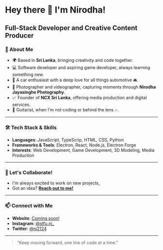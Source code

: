 # Hey there 👋 I'm Nirodha!

Full-Stack Developer and Creative Content Producer
---

### 🚀 About Me

- 🌍 Based in **Sri Lanka**, bringing creativity and code together.
- 💻 Software developer and aspiring game developer, always learning something new.
- 🛞 A car enthusiast with a deep love for all things automotive 🚘.
- 📸 Photographer and videographer, capturing moments through **Nirodha Jayasinghe Photography**.
- 📈 Founder of **NCX Sri Lanka**, offering media production and digital services.
- 🎸 Guitarist, when I'm not coding or behind the lens 🎶.

---

### 🛠 Tech Stack & Skills

- **Languages**: JavaScript, TypeScrip, HTML, CSS, Python
- **Frameworks & Tools**: Electron, React, Node.js, Electron Forge
- **Interests**: Web Development, Game Development, 3D Modeling, Media Production

---

### 💼 Let's Collaborate!

- I'm always excited to work on new projects,
- Got an idea? **[Reach out to me!](https://linktr.ee/nddjayasinghe)**

---

### 📫 Connect with Me

- **Website**: [Coming soon!](#)
- **Instagram**: [@stfu.nj_](https://instagram.com/stfu.nj_)
- **Twitter**: [@nj2124](https://twitter.com/Nj2124)

---

> “Keep moving forward, one line of code at a time.”


<!--
**NDDJayasinghe/NDDJayasinghe** is a ✨ _special_ ✨ repository because its `README.md` (this file) appears on your GitHub profile.

Here are some ideas to get you started:

- 🔭 I’m currently working on ...
- 🌱 I’m currently learning ...
- 👯 I’m looking to collaborate on ...
- 🤔 I’m looking for help with ...
- 💬 Ask me about ...
- 📫 How to reach me: ...
- 😄 Pronouns: ...
- ⚡ Fun fact: ...
-->
